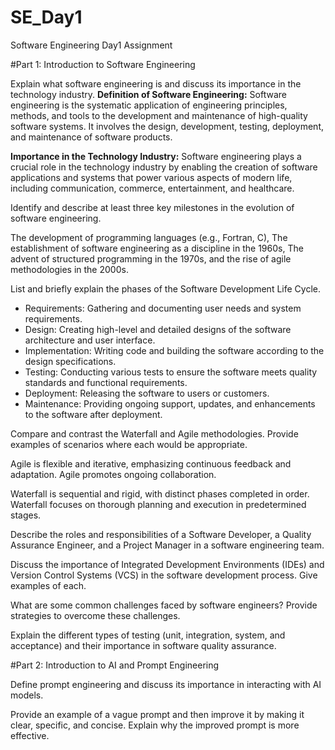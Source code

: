 # SE_Day1
Software Engineering Day1 Assignment

#Part 1: Introduction to Software Engineering

Explain what software engineering is and discuss its importance in the technology industry.
**Definition of Software Engineering:** Software engineering is the systematic application
of engineering principles, methods, and tools to the development and maintenance of
high-quality software systems. It involves the design, development, testing,
deployment, and maintenance of software products.

**Importance in the Technology Industry:** Software engineering plays a crucial role in
the technology industry by enabling the creation of software applications and systems
that power various aspects of modern life, including communication, commerce,
entertainment, and healthcare.


Identify and describe at least three key milestones in the evolution of software engineering.

The development of programming languages (e.g., Fortran, C), 
The establishment of software engineering as a discipline in the 1960s, 
The advent of structured programming in the 1970s, and the rise of agile methodologies in the 2000s.


List and briefly explain the phases of the Software Development Life Cycle.

  - Requirements: Gathering and documenting user needs and system requirements.
  - Design: Creating high-level and detailed designs of the software architecture and user interface.
  - Implementation: Writing code and building the software according to the design specifications.
  - Testing: Conducting various tests to ensure the software meets quality standards and functional requirements.
  - Deployment: Releasing the software to users or customers.
  - Maintenance: Providing ongoing support, updates, and enhancements to the software after deployment.


Compare and contrast the Waterfall and Agile methodologies. Provide examples of scenarios where each would be appropriate.

Agile is flexible and iterative, emphasizing continuous feedback and adaptation. 
Agile promotes ongoing collaboration.

Waterfall is sequential and rigid, with distinct phases completed in order.
Waterfall focuses on thorough planning and execution in predetermined stages.


Describe the roles and responsibilities of a Software Developer, a Quality Assurance Engineer, and a Project Manager in a software engineering team.


Discuss the importance of Integrated Development Environments (IDEs) and Version Control Systems (VCS) in the software development process. Give examples of each.


What are some common challenges faced by software engineers? Provide strategies to overcome these challenges.


Explain the different types of testing (unit, integration, system, and acceptance) and their importance in software quality assurance.


#Part 2: Introduction to AI and Prompt Engineering


Define prompt engineering and discuss its importance in interacting with AI models.


Provide an example of a vague prompt and then improve it by making it clear, specific, and concise. Explain why the improved prompt is more effective.
